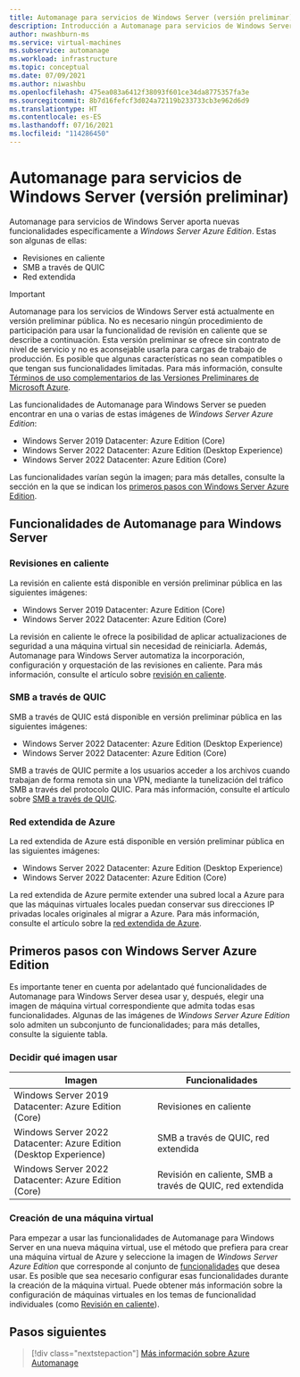 ```yaml
---
title: Automanage para servicios de Windows Server (versión preliminar)
description: Introducción a Automanage para servicios de Windows Server y funcionalidades con Windows Server Azure Edition
author: nwashburn-ms
ms.service: virtual-machines
ms.subservice: automanage
ms.workload: infrastructure
ms.topic: conceptual
ms.date: 07/09/2021
ms.author: niwashbu
ms.openlocfilehash: 475ea083a6412f38093f601ce34da8775357fa3e
ms.sourcegitcommit: 8b7d16fefcf3d024a72119b233733cb3e962d6d9
ms.translationtype: HT
ms.contentlocale: es-ES
ms.lasthandoff: 07/16/2021
ms.locfileid: "114286450"
---
```

# <a name="automanage-for-windows-server-services-preview"></a>Automanage para servicios de Windows Server (versión preliminar)

Automanage para servicios de Windows Server aporta nuevas funcionalidades específicamente a _Windows Server Azure Edition_.  Estas son algunas de ellas:
- Revisiones en caliente
- SMB a través de QUIC
- Red extendida

> [!IMPORTANT]
> Automanage para los servicios de Windows Server está actualmente en versión preliminar pública. No es necesario ningún procedimiento de participación para usar la funcionalidad de revisión en caliente que se describe a continuación.
> Esta versión preliminar se ofrece sin contrato de nivel de servicio y no es aconsejable usarla para cargas de trabajo de producción. Es posible que algunas características no sean compatibles o que tengan sus funcionalidades limitadas.
> Para más información, consulte [Términos de uso complementarios de las Versiones Preliminares de Microsoft Azure](https://azure.microsoft.com/support/legal/preview-supplemental-terms/).

Las funcionalidades de Automanage para Windows Server se pueden encontrar en una o varias de estas imágenes de _Windows Server Azure Edition_: 

- Windows Server 2019 Datacenter: Azure Edition (Core)
- Windows Server 2022 Datacenter: Azure Edition (Desktop Experience)
- Windows Server 2022 Datacenter: Azure Edition (Core)

Las funcionalidades varían según la imagen; para más detalles, consulte la sección en la que se indican los [primeros pasos con Windows Server Azure Edition](#getting-started-with-windows-server-azure-edition).

## <a name="automanage-for-windows-server-capabilities"></a>Funcionalidades de Automanage para Windows Server

### <a name="hotpatch"></a>Revisiones en caliente

La revisión en caliente está disponible en versión preliminar pública en las siguientes imágenes:

- Windows Server 2019 Datacenter: Azure Edition (Core)
- Windows Server 2022 Datacenter: Azure Edition (Core)

La revisión en caliente le ofrece la posibilidad de aplicar actualizaciones de seguridad a una máquina virtual sin necesidad de reiniciarla.  Además, Automanage para Windows Server automatiza la incorporación, configuración y orquestación de las revisiones en caliente.  Para más información, consulte el artículo sobre [revisión en caliente](automanage-hotpatch.md).  

### <a name="smb-over-quic"></a>SMB a través de QUIC

SMB a través de QUIC está disponible en versión preliminar pública en las siguientes imágenes:

- Windows Server 2022 Datacenter: Azure Edition (Desktop Experience)
- Windows Server 2022 Datacenter: Azure Edition (Core)

SMB a través de QUIC permite a los usuarios acceder a los archivos cuando trabajan de forma remota sin una VPN, mediante la tunelización del tráfico SMB a través del protocolo QUIC.  Para más información, consulte el artículo sobre [SMB a través de QUIC](/windows-server/storage/file-server/smb-over-quic).  

### <a name="azure-extended-network"></a>Red extendida de Azure

La red extendida de Azure está disponible en versión preliminar pública en las siguientes imágenes:

- Windows Server 2022 Datacenter: Azure Edition (Desktop Experience)
- Windows Server 2022 Datacenter: Azure Edition (Core)

La red extendida de Azure permite extender una subred local a Azure para que las máquinas virtuales locales puedan conservar sus direcciones IP privadas locales originales al migrar a Azure. Para más información, consulte el artículo sobre la [red extendida de Azure](/windows-server/manage/windows-admin-center/azure/azure-extended-network).  


## <a name="getting-started-with-windows-server-azure-edition"></a>Primeros pasos con Windows Server Azure Edition

Es importante tener en cuenta por adelantado qué funcionalidades de Automanage para Windows Server desea usar y, después, elegir una imagen de máquina virtual correspondiente que admita todas esas funcionalidades.  Algunas de las imágenes de _Windows Server Azure Edition_ solo admiten un subconjunto de funcionalidades; para más detalles, consulte la siguiente tabla.

### <a name="deciding-which-image-to-use"></a>Decidir qué imagen usar 

|Imagen|Funcionalidades|
|--|--|
| Windows Server 2019 Datacenter: Azure Edition (Core) | Revisiones en caliente | 
|Windows Server 2022 Datacenter: Azure Edition (Desktop Experience) | SMB a través de QUIC, red extendida | 
| Windows Server 2022 Datacenter: Azure Edition (Core) | Revisión en caliente, SMB a través de QUIC, red extendida | 

### <a name="creating-a-vm"></a>Creación de una máquina virtual

Para empezar a usar las funcionalidades de Automanage para Windows Server en una nueva máquina virtual, use el método que prefiera para crear una máquina virtual de Azure y seleccione la imagen de _Windows Server Azure Edition_ que corresponde al conjunto de [funcionalidades](#getting-started-with-windows-server-azure-edition) que desea usar.  Es posible que sea necesario configurar esas funcionalidades durante la creación de la máquina virtual. Puede obtener más información sobre la configuración de máquinas virtuales en los temas de funcionalidad individuales (como [Revisión en caliente](automanage-hotpatch.md)).

## <a name="next-steps"></a>Pasos siguientes

> [!div class="nextstepaction"]
> [Más información sobre Azure Automanage](automanage-virtual-machines.md)